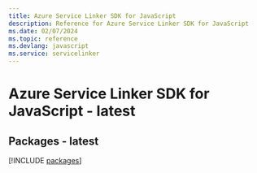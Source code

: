 ```yaml
---
title: Azure Service Linker SDK for JavaScript
description: Reference for Azure Service Linker SDK for JavaScript
ms.date: 02/07/2024
ms.topic: reference
ms.devlang: javascript
ms.service: servicelinker
---
```

# Azure Service Linker SDK for JavaScript - latest
## Packages - latest
[!INCLUDE [packages](service-linker-index.md)]